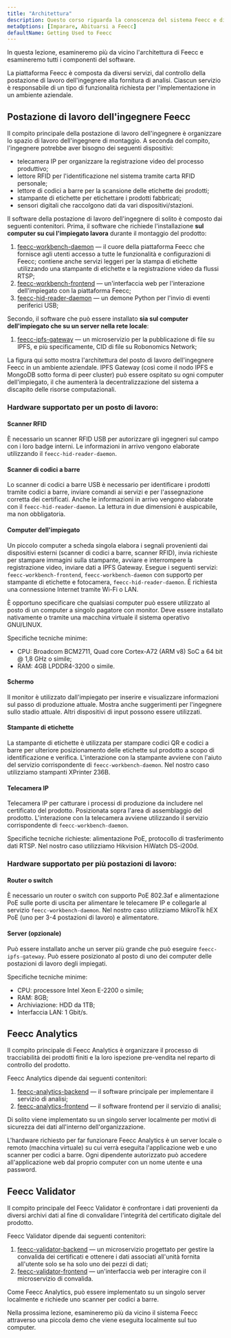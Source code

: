 ```yaml
---
title: "Architettura"
description: Questo corso riguarda la conoscenza del sistema Feecc e di tutti i suoi componenti.
metaOptions: [Imparare, Abituarsi a Feecc]
defaultName: Getting Used to Feecc
---
```


<RoboAcademyText fWeight="500">
In questa lezione, esamineremo più da vicino l'architettura di Feecc e esamineremo tutti i componenti del software.
</RoboAcademyText>

La piattaforma Feecc è composta da diversi servizi, dal controllo della postazione di lavoro dell'ingegnere alla fornitura di analisi. Ciascun servizio è responsabile di un tipo di funzionalità richiesta per l'implementazione in un ambiente aziendale.

## Postazione di lavoro dell'ingegnere Feecc

Il compito principale della postazione di lavoro dell'ingegnere è organizzare lo spazio di lavoro dell'ingegnere di montaggio. A seconda del compito, l'ingegnere potrebbe aver bisogno dei seguenti dispositivi:

- telecamera IP per organizzare la registrazione video del processo produttivo;
- lettore RFID per l'identificazione nel sistema tramite carta RFID personale;
- lettore di codici a barre per la scansione delle etichette dei prodotti;
- stampante di etichette per etichettare i prodotti fabbricati;
- sensori digitali che raccolgono dati da vari dispositivi/stazioni.

Il software della postazione di lavoro dell'ingegnere di solito è composto dai seguenti contenitori. Prima, il software che richiede l'installazione **sul computer su cui l'impiegato lavora** durante il montaggio del prodotto:

1. [feecc-workbench-daemon](https://github.com/Multi-Agent-io/feecc-workbench-daemon) — il cuore della piattaforma Feecc che fornisce agli utenti accesso a tutte le funzionalità e configurazioni di Feecc; contiene anche servizi leggeri per la stampa di etichette utilizzando una stampante di etichette e la registrazione video da flussi RTSP;
2. [feecc-workbench-frontend](https://github.com/Multi-Agent-io/feecc-workbench-frontend) — un'interfaccia web per l'interazione dell'impiegato con la piattaforma Feecc;
3. [feecc-hid-reader-daemon](https://github.com/Multi-Agent-io/feecc-hid-reader-daemon) — un demone Python per l'invio di eventi periferici USB;

Secondo, il software che può essere installato **sia sul computer dell'impiegato che su un server nella rete locale**:

1. [feecc-ipfs-gateway](https://github.com/Multi-Agent-io/feecc-ipfs-gateway) — un microservizio per la pubblicazione di file su IPFS, e più specificamente, CID di file su Robonomics Network;

La figura qui sotto mostra l'architettura del posto di lavoro dell'ingegnere Feecc in un ambiente aziendale. IPFS Gateway (così come il nodo IPFS e MongoDB sotto forma di peer cluster) può essere ospitato su ogni computer dell'impiegato, il che aumenterà la decentralizzazione del sistema a discapito delle risorse computazionali.

<LessonImages src="feecc-course/feecc_global_hardware.png" alt="an architecture of Feecc"/>

### Hardware supportato per un posto di lavoro:

#### Scanner RFID

È necessario un scanner RFID USB per autorizzare gli ingegneri sul campo con i loro badge interni. Le informazioni in arrivo vengono elaborate utilizzando il `feecc-hid-reader-daemon`.

#### Scanner di codici a barre

Lo scanner di codici a barre USB è necessario per identificare i prodotti tramite codici a barre, inviare comandi ai servizi e per l'assegnazione corretta dei certificati. Anche le informazioni in arrivo vengono elaborate con il `feecc-hid-reader-daemon`. La lettura in due dimensioni è auspicabile, ma non obbligatoria.

#### Computer dell'impiegato

Un piccolo computer a scheda singola elabora i segnali provenienti dai dispositivi esterni (scanner di codici a barre, scanner RFID), invia richieste per stampare immagini sulla stampante, avviare e interrompere la registrazione video, inviare dati a IPFS Gateway. Esegue i seguenti servizi: `feecc-workbench-frontend`, `feecc-workbench-daemon` con supporto per stampante di etichette e fotocamera, `feecc-hid-reader-daemon`. È richiesta una connessione Internet tramite Wi-Fi o LAN.
    
È opportuno specificare che qualsiasi computer può essere utilizzato al posto di un computer a singolo pagatore con monitor. Deve essere installato nativamente o tramite una macchina virtuale il sistema operativo GNU/LINUX.
    
Specifiche tecniche minime:
    
- CPU: Broadcom BCM2711, Quad core Cortex-A72 (ARM v8) SoC a 64 bit @ 1,8 GHz o simile;
- RAM: 4GB LPDDR4-3200 o simile.

#### Schermo

Il monitor è utilizzato dall'impiegato per inserire e visualizzare informazioni sul passo di produzione attuale. Mostra anche suggerimenti per l'ingegnere sullo stadio attuale. Altri dispositivi di input possono essere utilizzati.

#### Stampante di etichette

La stampante di etichette è utilizzata per stampare codici QR e codici a barre per ulteriore posizionamento delle etichette sul prodotto a scopo di identificazione e verifica. L'interazione con la stampante avviene con l'aiuto del servizio corrispondente di `feecc-workbench-daemon`. Nel nostro caso utilizziamo stampanti XPrinter 236B.

#### Telecamera IP

Telecamera IP per catturare i processi di produzione da includere nel certificato del prodotto. Posizionata sopra l'area di assemblaggio del prodotto. L'interazione con la telecamera avviene utilizzando il servizio corrispondente di `feecc-workbench-daemon`.

Specifiche tecniche richieste: alimentazione PoE, protocollo di trasferimento dati RTSP. Nel nostro caso utilizziamo Hikvision HiWatch DS-i200d.

### Hardware supportato per più postazioni di lavoro:

#### Router o switch

È necessario un router o switch con supporto PoE 802.3af e alimentazione PoE sulle porte di uscita per alimentare le telecamere IP e collegarle al servizio `feecc-workbench-daemon`. Nel nostro caso utilizziamo MikroTik hEX PoE (uno per 3-4 postazioni di lavoro) e alimentatore.

#### Server (opzionale)

Può essere installato anche un server più grande che può eseguire `feecc-ipfs-gateway`. Può essere posizionato al posto di uno dei computer delle postazioni di lavoro degli impiegati. 

Specifiche tecniche minime: 

- CPU: processore Intel Xeon E-2200 o simile;
- RAM: 8GB;
- Archiviazione: HDD da 1TB;
- Interfaccia LAN: 1 Gbit/s.

## Feecc Analytics

Il compito principale di Feecc Analytics è organizzare il processo di tracciabilità dei prodotti finiti e la loro ispezione pre-vendita nel reparto di controllo del prodotto.

Feecc Analytics dipende dai seguenti contenitori:

1. [feecc-analytics-backend](https://github.com/Multi-Agent-io/feecc-analytics-backend) — il software principale per implementare il servizio di analisi;
2. [feecc-analytics-frontend](https://github.com/Multi-Agent-io/feecc-analytics-frontend) — il software frontend per il servizio di analisi;

Di solito viene implementato su un singolo server localmente per motivi di sicurezza dei dati all'interno dell'organizzazione.

L'hardware richiesto per far funzionare Feecc Analytics è un server locale o remoto (macchina virtuale) su cui verrà eseguita l'applicazione web e uno scanner per codici a barre. Ogni dipendente autorizzato può accedere all'applicazione web dal proprio computer con un nome utente e una password.

## Feecc Validator

Il compito principale del Feecc Validator è confrontare i dati provenienti da diversi archivi dati al fine di convalidare l'integrità del certificato digitale del prodotto.

Feecc Validator dipende dai seguenti contenitori:

1. [feecc-validator-backend](https://github.com/Multi-Agent-io/feecc-validator-backend) — un microservizio progettato per gestire la convalida dei certificati e ottenere i dati associati all'unità fornita all'utente solo se ha solo uno dei pezzi di dati;
2. [feecc-validator-frontend](https://github.com/Multi-Agent-io/feecc-validator-frontend) — un'interfaccia web per interagire con il microservizio di convalida.

Come Feecc Analytics, può essere implementato su un singolo server localmente e richiede uno scanner per codici a barre.

<RoboAcademyText fWeight="500">
Nella prossima lezione, esamineremo più da vicino il sistema Feecc attraverso una piccola demo che viene eseguita localmente sul tuo computer.
</RoboAcademyText>